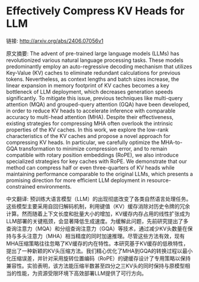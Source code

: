 # Effectively Compress KV Heads for LLM

链接: http://arxiv.org/abs/2406.07056v1

原文摘要:
The advent of pre-trained large language models (LLMs) has revolutionized
various natural language processing tasks. These models predominantly employ an
auto-regressive decoding mechanism that utilizes Key-Value (KV) caches to
eliminate redundant calculations for previous tokens. Nevertheless, as context
lengths and batch sizes increase, the linear expansion in memory footprint of
KV caches becomes a key bottleneck of LLM deployment, which decreases
generation speeds significantly. To mitigate this issue, previous techniques
like multi-query attention (MQA) and grouped-query attention (GQA) have been
developed, in order to reduce KV heads to accelerate inference with comparable
accuracy to multi-head attention (MHA). Despite their effectiveness, existing
strategies for compressing MHA often overlook the intrinsic properties of the
KV caches. In this work, we explore the low-rank characteristics of the KV
caches and propose a novel approach for compressing KV heads. In particular, we
carefully optimize the MHA-to-GQA transformation to minimize compression error,
and to remain compatible with rotary position embeddings (RoPE), we also
introduce specialized strategies for key caches with RoPE. We demonstrate that
our method can compress half or even three-quarters of KV heads while
maintaining performance comparable to the original LLMs, which presents a
promising direction for more efficient LLM deployment in resource-constrained
environments.

中文翻译:
预训练大语言模型（LLM）的出现彻底改变了各类自然语言处理任务。这些模型主要采用自回归解码机制，利用键值（KV）缓存消除对历史令牌的冗余计算。然而随着上下文长度和批量大小的增加，KV缓存内存占用的线性扩张成为LLM部署的关键瓶颈，会显著降低生成速度。为缓解此问题，先前研究提出了多查询注意力（MQA）和分组查询注意力（GQA）等技术，通过减少KV头数量在保持与多头注意力（MHA）相当精度的同时加速推理。尽管这些方法有效，现有MHA压缩策略往往忽略了KV缓存的内在特性。本研究基于KV缓存的低秩特性，提出了一种新颖的KV头压缩方法。我们精心优化了MHA到GQA的转换过程以最小化压缩误差，并针对采用旋转位置编码（RoPE）的键缓存设计了专用策略以保持兼容性。实验表明，该方法能压缩半数甚至四分之三KV头的同时保持与原模型相当的性能，为资源受限环境下高效部署LLM提供了可行方向。
